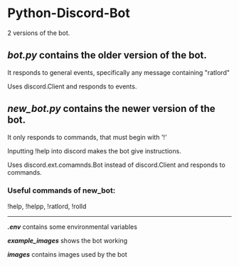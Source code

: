# Python-Discord-Bot
2 versions of the bot. 

## ***bot.py*** contains the older version of the bot.

It responds to general events, specifically any message containing "ratlord"

Uses discord.Client and responds to events.

## ***new_bot.py*** contains the newer version of the bot.

It only responds to commands, that must begin with '!' 

Inputting !help into discord makes the bot give instructions.

Uses discord.ext.comamnds.Bot instead of discord.Client and responds to commands.

### Useful commands of new_bot:

!help, !helpp, !ratlord, !rolld
___________________________________________________________________________________________________

***.env*** contains some environmental variables

***example_images*** shows the bot working

***images*** contains images used by the bot
